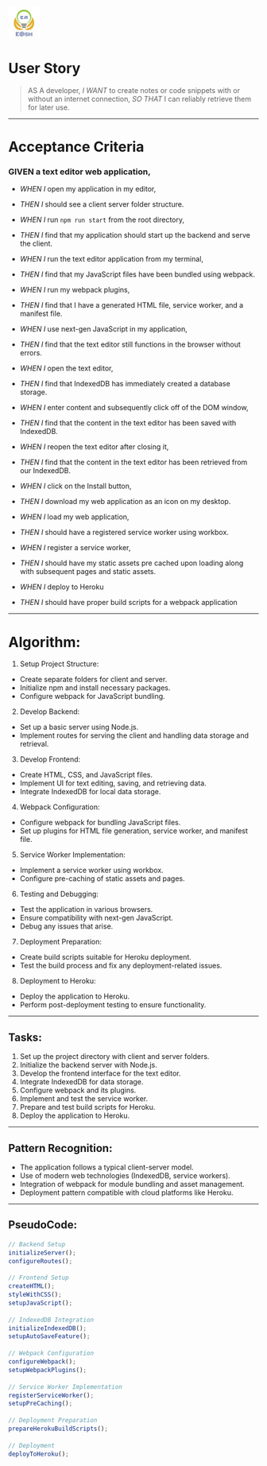 ![Ehsan@sh](./Favicon.ico)

# User Story

>AS A developer,
>*I WANT* to create notes or code snippets with or without an internet connection,
>*SO THAT* I can reliably retrieve them for later use.

---

# Acceptance Criteria

### GIVEN a text editor web application,

- *WHEN I* open my application in my editor,
- *THEN I* should see a client server folder structure.

- *WHEN I* run `npm run start` from the root directory,
- *THEN I* find that my application should start up the backend and serve the client.

- *WHEN I* run the text editor application from my terminal,
- *THEN I* find that my JavaScript files have been bundled using webpack.

- *WHEN I* run my webpack plugins,
- *THEN I* find that I have a generated HTML file, service worker, and a manifest file.

- *WHEN I* use next-gen JavaScript in my application,
- *THEN I* find that the text editor still functions in the browser without errors.

- *WHEN I* open the text editor,
- *THEN I* find that IndexedDB has immediately created a database storage.

- *WHEN I* enter content and subsequently click off of the DOM window,
- *THEN I* find that the content in the text editor has been saved with IndexedDB.

- *WHEN I* reopen the text editor after closing it,
- *THEN I* find that the content in the text editor has been retrieved from our IndexedDB.

- *WHEN I* click on the Install button,
- *THEN I* download my web application as an icon on my desktop.

- *WHEN I* load my web application,
- *THEN I* should have a registered service worker using workbox.

- *WHEN I* register a service worker,
- *THEN I* should have my static assets pre cached upon loading along with subsequent pages and static assets.

- *WHEN I* deploy to Heroku
- *THEN I* should have proper build scripts for a webpack application

---

# Algorithm:

1. Setup Project Structure:
  - Create separate folders for client and server.
  - Initialize npm and install necessary packages.
  - Configure webpack for JavaScript bundling.

2. Develop Backend:
  - Set up a basic server using Node.js.
  - Implement routes for serving the client and handling data storage and retrieval.

3. Develop Frontend:
  - Create HTML, CSS, and JavaScript files.
  - Implement UI for text editing, saving, and retrieving data.
  - Integrate IndexedDB for local data storage.

4. Webpack Configuration:
  - Configure webpack for bundling JavaScript files.
  - Set up plugins for HTML file generation, service worker, and manifest file.

5. Service Worker Implementation:
  - Implement a service worker using workbox.
  - Configure pre-caching of static assets and pages.

6. Testing and Debugging:
  - Test the application in various browsers.
  - Ensure compatibility with next-gen JavaScript.
  - Debug any issues that arise.

7. Deployment Preparation:
  - Create build scripts suitable for Heroku deployment.
  - Test the build process and fix any deployment-related issues.

8. Deployment to Heroku:
  - Deploy the application to Heroku.
  - Perform post-deployment testing to ensure functionality.

---

## Tasks:

1. Set up the project directory with client and server folders.
2. Initialize the backend server with Node.js.
3. Develop the frontend interface for the text editor.
4. Integrate IndexedDB for data storage.
5. Configure webpack and its plugins.
6. Implement and test the service worker.
7. Prepare and test build scripts for Heroku.
8. Deploy the application to Heroku.

---

## Pattern Recognition:

- The application follows a typical client-server model.
- Use of modern web technologies (IndexedDB, service workers).
- Integration of webpack for module bundling and asset management.
- Deployment pattern compatible with cloud platforms like Heroku.

---

## PseudoCode:

```javascript
// Backend Setup
initializeServer();
configureRoutes();

// Frontend Setup
createHTML();
styleWithCSS();
setupJavaScript();

// IndexedDB Integration
initializeIndexedDB();
setupAutoSaveFeature();

// Webpack Configuration
configureWebpack();
setupWebpackPlugins();

// Service Worker Implementation
registerServiceWorker();
setupPreCaching();

// Deployment Preparation
prepareHerokuBuildScripts();

// Deployment
deployToHeroku();

